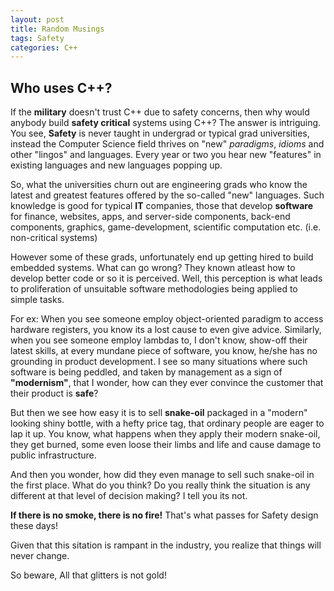 ```yaml
---
layout: post
title: Random Musings
tags: Safety
categories: C++
---
```


## Who uses C++?

If the **military** doesn't trust C++ due to safety concerns, then why would anybody build **safety critical** systems using C++?
The answer is intriguing. You see, **Safety** is never taught in undergrad or typical grad universities, instead the Computer Science field thrives on
"new" *paradigms*, *idioms* and other "lingos" and languages. Every year or two you hear new "features" in existing languages and new languages popping up.

So, what the universities churn out are engineering grads who know the latest and greatest features offered by the so-called "new" languages.
Such knowledge is good for typical **IT** companies, those that develop **software** for finance, websites, apps, and server-side components, back-end components, graphics, game-development, scientific computation etc. (i.e. non-critical systems)

However some of these grads, unfortunately end up getting hired to build embedded systems. What can go wrong? They known atleast how to develop better code or so it is perceived.
Well, this perception is what leads to proliferation of unsuitable software methodologies being applied to simple tasks.

For ex:
When you see someone employ object-oriented paradigm to access hardware registers, you know its a lost cause to even give advice.
Similarly, when you see someone employ lambdas to, I don't know, show-off their latest skills, at every mundane piece of software, you know, he/she has no grounding in product development.
I see so many situations where such software is being peddled, and taken by management as a sign of **"modernism"**, that I wonder, how can they ever convince the customer that their product is **safe**?

But then we see how easy it is to sell **snake-oil** packaged in a "modern" looking shiny bottle, with a hefty price tag, that ordinary people are eager to lap it up.
You know, what happens when they apply their modern snake-oil, they get burned, some even loose their limbs and life and cause damage to public infrastructure.

And then you wonder, how did they even manage to sell such snake-oil in the first place. What do you think?
Do you really think the situation is any different at that level of decision making? I tell you its not.

**If there is no smoke, there is no fire!** That's what passes for Safety design these days!

Given that this sitation is rampant in the industry, you realize that things will never change.

So beware, All that glitters is not gold!
